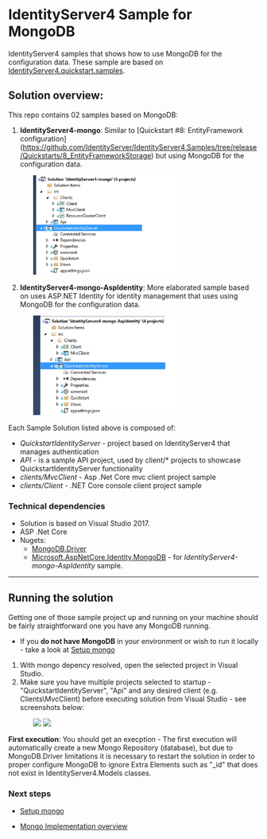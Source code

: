 # IdentityServer4 Sample for  MongoDB  

IdentityServer4 samples that shows how to use MongoDB for the configuration data. These sample  are based on [IdentityServer4.quickstart.samples](https://github.com/IdentityServer/IdentityServer4.Samples). 

## Solution overview: 

This repo contains 02 samples based on MongoDB:

1. __IdentityServer4-mongo__: Similar to [Quickstart #8: EntityFramework configuration] (https://github.com/IdentityServer/IdentityServer4.Samples/tree/release/Quickstarts/8_EntityFrameworkStorage) but using MongoDB for the configuration data. 
<div style="width:80%; margin:0 auto;">
<img src="./images/Solution-identityServer-mongo.jpg"  width="300px" height="200px" alt="">
</div>

2. __IdentityServer4-mongo-AspIdentity__: More elaborated sample  based on uses ASP.NET Identity for identity management that uses using MongoDB for the configuration data.  
<div style="width:80%; margin:0 auto;">
<img src="./images/Solution-aspnet-identity.jpg"  width="300px" height="200px" alt="">
</div>

Each Sample Solution listed above is composed of:

* _QuickstartIdentityServer_ -  project based on IdentityServer4 that manages authentication
* _API_ - is a sample API project, used by  client/* projects to showcase QuickstartIdentityServer functionality
* _clients/MvcClient_ - Asp .Net Core mvc  client project sample
* _clients/Client_ - .NET Core console client project sample

### Technical dependencies

* Solution is based on Visual Studio 2017.
* ASP .Net Core
* Nugets:
	* [MongoDB.Driver](https://www.nuget.org/packages/MongoDB.Driver/)
	* [Microsoft.AspNetCore.Identity.MongoDB](https://www.nuget.org/packages/Microsoft.AspNetCore.Identity.MongoDB/)  - for _IdentityServer4-mongo-AspIdentity_ sample.


- - - -

## Running the solution

Getting one of those sample project up and running on your machine should be fairly straightforward one you have any MongoDB running.

* If you __do not have MongoDB__ in your environment or wish to run it locally  - take a look at [Setup mongo](./mongodb.md)


1. With mongo depency resolved, open the selected project in Visual Studio.
2. Make sure you have multiple projects selected to startup - "QuickstartIdentityServer", "Api" and any desired client (e.g. Clients\MvcClient) before executing solution from Visual Studio - see screenshots below:
<div style="width:80%; margin:0 auto;">
<img src="./images/SetStartupProjects_menu.jpg"  width="300px">
<img src="./images/SetStartupProjects.jpg" width="300px">
</div>

__First execution__: You should get an execption - The first execution will automatically create a new Mongo  Repository (database), but due to MongoDB.Driver limitations it is necessary to restart the solution in order to proper configure MongoDB to ignore Extra Elements such as  "_id" that does not exist in IdentityServer4.Models classes.


 
### Next steps

*  [Setup mongo](./mongodb.md)

*  [Mongo Implementation overview](./MongoImplementation.md)



